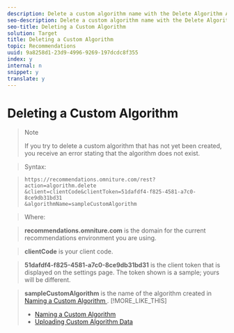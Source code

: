 ```yaml
---
description: Delete a custom algorithm name with the Delete Algorithm API call.
seo-description: Delete a custom algorithm name with the Delete Algorithm API call.
seo-title: Deleting a Custom Algorithm
solution: Target
title: Deleting a Custom Algorithm
topic: Recommendations
uuid: 9a8258d1-23d9-4996-9269-197dcdc8f355
index: y
internal: n
snippet: y
translate: y
---
```


# Deleting a Custom Algorithm



>>[!NOTE]
>>
>>If you try to delete a custom algorithm that has not yet been created, you receive an error stating that the algorithm does not exist.
>


>Syntax: 

>
>```
>https://recommendations.omniture.com/rest?action=algorithm.delete 
>&client=clientCode&clientToken=51dafdf4-f825-4581-a7c0-8ce9db31bd31 
>&algorithmName=sampleCustomAlgorithm
>```


>Where: 

>**recommendations.omniture.com** is the domain for the current recommendations environment you are using. 

>**clientCode** is your client code. 

>**51dafdf4-f825-4581-a7c0-8ce9db31bd31** is the client token that is displayed on the settings page. The token shown is a sample; yours will be different. 

>**sampleCustomAlgorithm** is the name of the algorithm created in [ Naming a Custom Algorithm ](../../c_rec_mng_recs/c_Creating_a_Custom_Algorithm/r_Naming_a_Custom_Algorithm.md#reference_EFEF6E3495F746948AEF178875B87CCB). 
>[!MORE_LIKE_THIS]
>
>* [ Naming a Custom Algorithm ](r_Naming_a_Custom_Algorithm.md#reference_EFEF6E3495F746948AEF178875B87CCB)
>* [ Uploading Custom Algorithm Data ](r_Uploading_Custom_Algorithm_Data.md#reference_F905A439D6034D15AAE171CD69909742)
